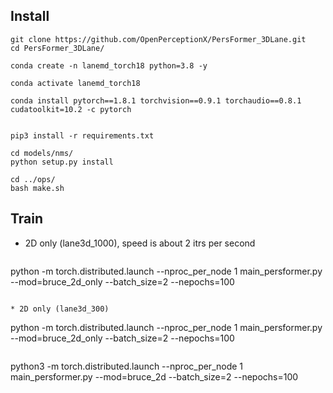 ## Install

```
git clone https://github.com/OpenPerceptionX/PersFormer_3DLane.git
cd PersFormer_3DLane/

conda create -n lanemd_torch18 python=3.8 -y

conda activate lanemd_torch18

conda install pytorch==1.8.1 torchvision==0.9.1 torchaudio==0.8.1 cudatoolkit=10.2 -c pytorch


pip3 install -r requirements.txt

cd models/nms/
python setup.py install

cd ../ops/
bash make.sh
```


## Train

* 2D only (lane3d_1000), speed is about 2 itrs per second

```
```
python -m torch.distributed.launch --nproc_per_node 1  main_persformer.py --mod=bruce_2d_only --batch_size=2 --nepochs=100
```

* 2D only (lane3d_300)
```
python -m torch.distributed.launch --nproc_per_node 1  main_persformer.py --mod=bruce_2d_only --batch_size=2 --nepochs=100
```

```
python3 -m torch.distributed.launch --nproc_per_node 1 main_persformer.py --mod=bruce_2d --batch_size=2 --nepochs=100

```

